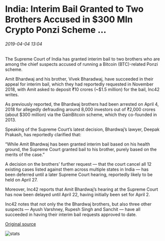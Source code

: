 # India: Interim Bail Granted to Two Brothers Accused in $300 Mln Crypto Ponzi Scheme ...

###### 2019-04-04 13:04

The Supreme Court of India has granted interim bail to two brothers who are among the chief suspects accused of running a Bitcoin (BTC)-related Ponzi scheme.

Amit Bhardwaj and his brother, Vivek Bharadwaj, have succeeded in their appeal for interim bail, which they had reportedly requested in November 2018, with Amit asked to deposit ₹10 crores (~$1.5 million) for the bail, Inc42 writes.

As previously reported, the Bhardwaj brothers had been arrested on April 4, 2018 for allegedly defrauding around 8,000 investors out of ₹2,000 crores (about $300 million) via the GainBitcoin scheme, which they co-founded in 2013.

Speaking of the Supreme Court’s latest decision, Bhardwaj’s lawyer, Deepak Prakash, has reportedly clarified that:

“While Amit Bhardwaj has been granted interim bail based on his health ground, the Supreme Court granted bail to his brother, purely based on the merits of the case.”

A decision on the brothers’ further request — that the court cancel all 12 existing cases listed against them across multiple states in India — has been deferred until a later Supreme Court hearing, reportedly likely to be held on April 27.

Moreover, Inc42 reports that Amit Bhardwaj’s hearing at the Supreme Court has now been delayed until April 22, having initially been set for April 2.

Inc42 notes that not only the the Bhardwaj brothers, but also three other suspects — Ayush Varshney, Rupesh Singh and Sanchit — have all succeeded in having their interim bail requests approved to date.

[Original source](https://cointelegraph.com/news/india-interim-bail-granted-to-two-brothers-accused-in-300-mln-crypto-ponzi-scheme)

![stats](https://c.statcounter.com/11760860/0/a89fa40b/1/ "stats")